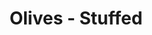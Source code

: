 ---
title: Olives - Stuffed
price: $23.59
description: Phasellus in felis. Donec semper sapien a libero. Nam dui.
image: https://dummyimage.com/100x250.png/ff4444/ffffff
---
